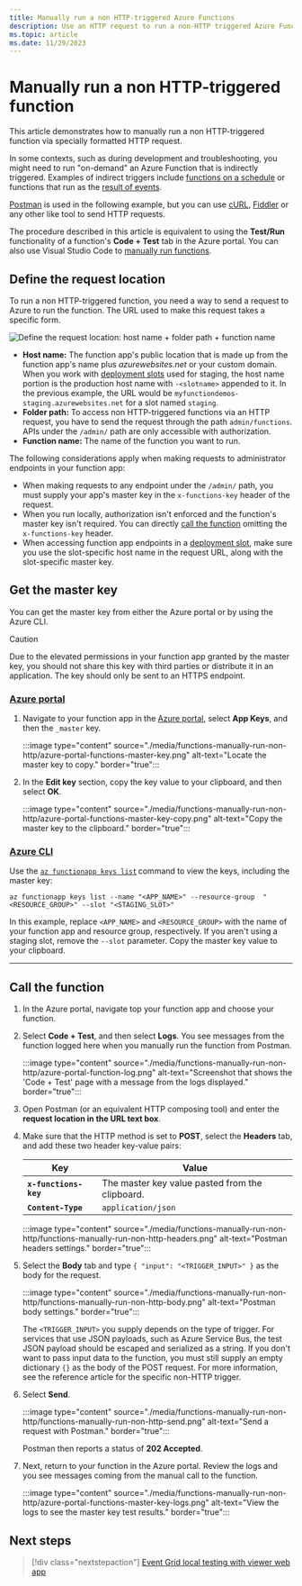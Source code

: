 ```yaml
---
title: Manually run a non HTTP-triggered Azure Functions
description: Use an HTTP request to run a non-HTTP triggered Azure Functions
ms.topic: article
ms.date: 11/29/2023
---
```


# Manually run a non HTTP-triggered function

This article demonstrates how to manually run a non HTTP-triggered function via specially formatted HTTP request.

In some contexts, such as during development and troubleshooting, you might need to run "on-demand" an Azure Function that is indirectly triggered.  Examples of indirect triggers include [functions on a schedule](./functions-create-scheduled-function.md) or functions that run as the [result of events](./functions-create-storage-blob-triggered-function.md). 

[Postman](https://www.getpostman.com/) is used in the following example, but you can use [cURL](https://curl.haxx.se/), [Fiddler](https://www.telerik.com/fiddler) or any other like tool to send HTTP requests.

The procedure described in this article is equivalent to using the **Test/Run** functionality of a function's **Code + Test** tab in the Azure portal. You can also use Visual Studio Code to [manually run functions](functions-develop-vs-code.md#run-functions). 

## Define the request location

To run a non HTTP-triggered function, you need a way to send a request to Azure to run the function. The URL used to make this request takes a specific form.

![Define the request location: host name + folder path + function name](./media/functions-manually-run-non-http/azure-functions-admin-url-anatomy.png)

- **Host name:** The function app's public location that is made up from the function app's name plus *azurewebsites.net* or your custom domain. When you work with [deployment slots](./functions-deployment-slots.md) used for staging, the host name portion is the production host name with `-<slotname>` appended to it. In the previous example, the URL would be `myfunctiondemos-staging.azurewebsites.net` for a slot named `staging`. 
- **Folder path:** To access non HTTP-triggered functions via an HTTP request, you have to send the request through the path `admin/functions`. APIs under the `/admin/` path are only accessible with authorization.
- **Function name:** The name of the function you want to run.

The following considerations apply when making requests to administrator endpoints in your function app:

+ When making requests to any endpoint under the `/admin/` path, you must supply your app's master key in the `x-functions-key` header of the request. 
+ When you run locally, authorization isn't enforced and the function's master key isn't required. You can directly [call the function](#call-the-function) omitting the `x-functions-key` header. 
+ When accessing function app endpoints in a [deployment slot](./functions-deployment-slots.md), make sure you use the slot-specific host name in the request URL, along with the slot-specific master key.

## Get the master key

You can get the master key from either the Azure portal or by using the Azure CLI. 

> [!CAUTION]  
> Due to the elevated permissions in your function app granted by the master key, you should not share this key with third parties or distribute it in an application. The key should only be sent to an HTTPS endpoint.

### [Azure portal](#tab/azure-portal)

1. Navigate to your function app in the [Azure portal](https://portal.azure.com), select **App Keys**, and then the `_master` key. 

    :::image type="content" source="./media/functions-manually-run-non-http/azure-portal-functions-master-key.png" alt-text="Locate the master key to copy." border="true":::

1. In the **Edit key** section, copy the key value to your clipboard, and then select **OK**.

    :::image type="content" source="./media/functions-manually-run-non-http/azure-portal-functions-master-key-copy.png" alt-text="Copy the master key to the clipboard." border="true":::

### [Azure CLI](#tab/azure-cli)

Use the [`az functionapp keys list`](/cli/azure/functionapp/keys#az-functionapp-keys-list) command to view the keys, including the master key:  

```azurecli
az functionapp keys list --name "<APP_NAME>" --resource-group  "<RESOURCE_GROUP>" --slot "<STAGING_SLOT>"
```

In this example, replace `<APP_NAME>` and `<RESOURCE_GROUP>` with the name of your function app and resource group, respectively. If you aren't using a staging slot, remove the `--slot` parameter. Copy the master key value to your clipboard. 

---

## Call the function

1. In the Azure portal, navigate top your function app and choose your function. 

1. Select **Code + Test**, and then select **Logs**. You see messages from the function logged here when you manually run the function from Postman.

    :::image type="content" source="./media/functions-manually-run-non-http/azure-portal-function-log.png" alt-text="Screenshot that shows the 'Code + Test' page with a message from the logs displayed." border="true":::

1. Open Postman (or an equivalent HTTP composing tool) and enter the **request location in the URL text box**.

1. Make sure that the HTTP method is set to **POST**, select the **Headers** tab, and add these two header key-value pairs:

    | Key | Value |
    | --- | --- |
    | **`x-functions-key`** | The master key value pasted from the clipboard. |
    |  **`Content-Type`** | `application/json` |

    :::image type="content" source="./media/functions-manually-run-non-http/functions-manually-run-non-http-headers.png" alt-text="Postman headers settings." border="true":::

1. Select the **Body** tab and type `{ "input": "<TRIGGER_INPUT>" }` as the body for the request.  

    :::image type="content" source="./media/functions-manually-run-non-http/functions-manually-run-non-http-body.png" alt-text="Postman body settings." border="true":::

   The `<TRIGGER_INPUT>` you supply depends on the type of trigger. For services that use JSON payloads, such as Azure Service Bus, the test JSON payload should be escaped and serialized as a string. If you don't want to pass input data to the function, you must still supply an empty dictionary `{}` as the body of the POST request. For more information, see the reference article for the specific non-HTTP trigger. 

1. Select **Send**.
        
    :::image type="content" source="./media/functions-manually-run-non-http/functions-manually-run-non-http-send.png" alt-text="Send a request with Postman." border="true":::

    Postman then reports a status of **202 Accepted**.

1. Next, return to your function in the Azure portal. Review the logs and you see messages coming from the manual call to the function.

    :::image type="content" source="./media/functions-manually-run-non-http/azure-portal-functions-master-key-logs.png" alt-text="View the logs to see the master key test results." border="true":::

## Next steps

> [!div class="nextstepaction"]
> [Event Grid local testing with viewer web app](./event-grid-how-tos.md#local-testing-with-viewer-web-app)
